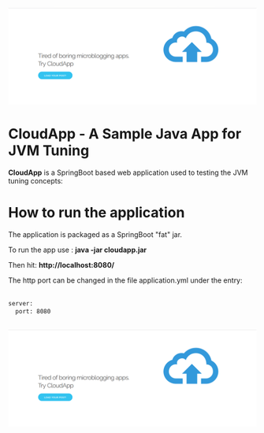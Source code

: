 
![](./index.png)

# CloudApp - A Sample Java App for JVM Tuning

**CloudApp** is a SpringBoot based web application used to testing the JVM tuning concepts:

# How to run the application

The application is packaged as a SpringBoot "fat" jar.  

To run the app use : **java -jar cloudapp.jar**

Then hit: **http://localhost:8080/**

The http port can be changed in the file application.yml under the entry:

```

server:
  port: 8080
  
```

![](./index.png)


 
